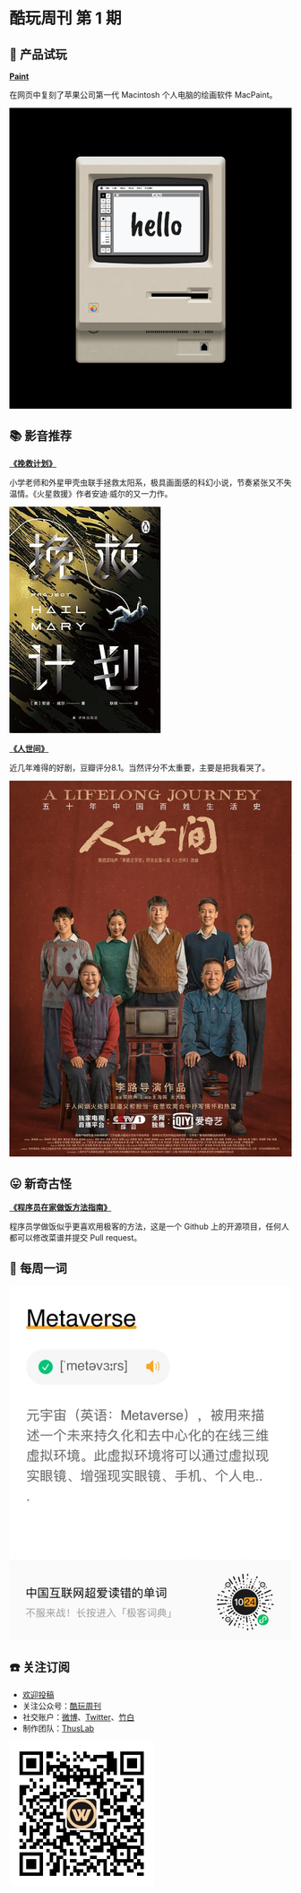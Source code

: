 # 酷玩周刊 第 1 期

## 🚀 产品试玩

**[Paint](https://paint.withdiagram.com/)**

在网页中复刻了苹果公司第一代 Macintosh 个人电脑的绘画软件 MacPaint。

![](asset/2022/img2022021801.jpg)

## 📚 影音推荐

**[《挽救计划》](https://github.com/Anduin2017/HowToCook)**

小学老师和外星甲壳虫联手拯救太阳系，极具画面感的科幻小说，节奏紧张又不失温情。《火星救援》作者安迪·威尔的又一力作。

![](asset/2022/img2022021802.jpg)

**[《人世间》](https://movie.douban.com/subject/35207856/)**

近几年难得的好剧，豆瓣评分8.1。当然评分不太重要，主要是把我看哭了。

![](asset/2022/img2022021805.jpg)

## 😛 新奇古怪

**[《程序员在家做饭方法指南》](https://github.com/Anduin2017/HowToCook)**

程序员学做饭似乎更喜欢用极客的方法，这是一个 Github 上的开源项目，任何人都可以修改菜谱并提交 Pull request。

## 📝 每周一词

![Metaverse](asset/2022/img2022021804.jpg)

## ☎️ 关注订阅

- [欢迎投稿]()
- 关注公众号：[酷玩周刊](/doc/asset/2022/img2022021803.jpg)
- 社交账户：[微博]()、[Twitter]()、[竹白](https://coldplay.zhubai.love/)
- 制作团队：[ThusLab](https://thuscn.com/lab/)

![](asset/2022/img2022021803.jpg)